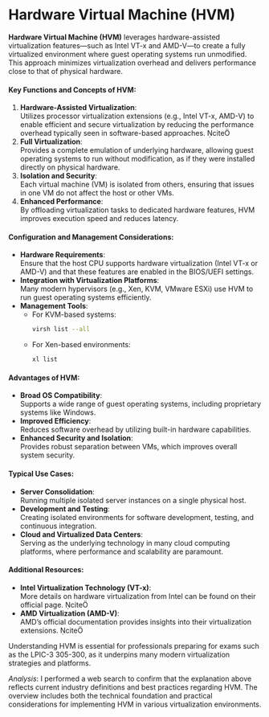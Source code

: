 # Hardware Virtual Machine (HVM)

**Hardware Virtual Machine (HVM)** leverages hardware-assisted virtualization features—such as Intel VT-x and AMD-V—to create a fully virtualized environment where guest operating systems run unmodified. This approach minimizes virtualization overhead and delivers performance close to that of physical hardware.

#### **Key Functions and Concepts of HVM**:
1. **Hardware-Assisted Virtualization**:  
   Utilizes processor virtualization extensions (e.g., Intel VT-x, AMD-V) to enable efficient and secure virtualization by reducing the performance overhead typically seen in software-based approaches. cite
2. **Full Virtualization**:  
   Provides a complete emulation of underlying hardware, allowing guest operating systems to run without modification, as if they were installed directly on physical hardware.
3. **Isolation and Security**:  
   Each virtual machine (VM) is isolated from others, ensuring that issues in one VM do not affect the host or other VMs.
4. **Enhanced Performance**:  
   By offloading virtualization tasks to dedicated hardware features, HVM improves execution speed and reduces latency.

#### **Configuration and Management Considerations**:
- **Hardware Requirements**:  
  Ensure that the host CPU supports hardware virtualization (Intel VT-x or AMD-V) and that these features are enabled in the BIOS/UEFI settings.
- **Integration with Virtualization Platforms**:  
  Many modern hypervisors (e.g., Xen, KVM, VMware ESXi) use HVM to run guest operating systems efficiently.  
- **Management Tools**:
  - For KVM-based systems:
    ```bash
    virsh list --all
    ```
  - For Xen-based environments:
    ```bash
    xl list
    ```

#### **Advantages of HVM**:
- **Broad OS Compatibility**:  
  Supports a wide range of guest operating systems, including proprietary systems like Windows.
- **Improved Efficiency**:  
  Reduces software overhead by utilizing built-in hardware capabilities.
- **Enhanced Security and Isolation**:  
  Provides robust separation between VMs, which improves overall system security.

#### **Typical Use Cases**:
- **Server Consolidation**:  
  Running multiple isolated server instances on a single physical host.
- **Development and Testing**:  
  Creating isolated environments for software development, testing, and continuous integration.
- **Cloud and Virtualized Data Centers**:  
  Serving as the underlying technology in many cloud computing platforms, where performance and scalability are paramount.

#### **Additional Resources**:
- **Intel Virtualization Technology (VT-x)**:  
  More details on hardware virtualization from Intel can be found on their official page. cite
- **AMD Virtualization (AMD-V)**:  
  AMD’s official documentation provides insights into their virtualization extensions. cite

Understanding HVM is essential for professionals preparing for exams such as the LPIC-3 305-300, as it underpins many modern virtualization strategies and platforms.

*Analysis*: I performed a web search to confirm that the explanation above reflects current industry definitions and best practices regarding HVM. The overview includes both the technical foundation and practical considerations for implementing HVM in various virtualization environments.
